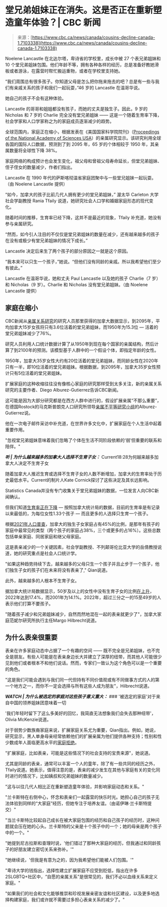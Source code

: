 <!--yml

category: 未分类

date: 2024-05-27 14:48:32

-->

# 堂兄弟姐妹正在消失。这是否正在重新塑造童年体验？| CBC 新闻

> 来源：[https://www.cbc.ca/news/canada/cousins-decline-canada-1.7103338](https://www.cbc.ca/news/canada/cousins-decline-canada-1.7103338)

Noelene Lancastle 在北达尔塔，卑诗省的学校里，成长中被 27 个表兄弟姐妹和 10 个堂兄弟姐妹包围。他们年龄不等，拥有各种各样的经历，总是准备好教她滑板或者游泳，在露营时帮忙搬运重物，或者在学校里支持她。

“我们周围总有很多孩子。你知道父母是怎么把你拖来拖去的吧？总是有一些与我们有亲戚关系的孩子和我们一起玩耍，”46 岁的 Lancastle 在温哥华说。

她自己的孩子不会有这种体验。

Lancastle 的哥哥和姐姐都没有孩子，而她的丈夫是独生子。因此，9 岁的 Nicholas 和 7 岁的 Charlie 完全没有堂兄弟姐妹 —— 这是一个随着生育率下降，社会学家和人口学家称之为的家庭成员逐渐减少的趋势。

全球范围内，家庭正在缩小，根据发表在《美国国家科学院院刊》（[Proceedings of the National Academy of Sciences USA](https://www.pnas.org/doi/10.1073/pnas.2315722120)）的亲属研究显示。该研究利用全球各国的国际人口数据，预测到了到 2095 年，65 岁的个体相较于 1950 年，其亲属数量将全球性下降 38%。

家庭网络的构成预计也会发生变化，祖父母和曾祖父母寿命延长，但堂兄弟姐妹、侄子侄女的数量减少，作者们指出。

Lancastle 在 1990 年代的萨斯喀彻温省家庭团聚中与一些堂兄姐妹一起玩耍。（由 Noelene Lancastle 提供）

“如今，加拿大的孩子比前几代人拥有更少的堂兄弟姐妹，” 渥太华 Carleton 大学社会学副教授 Rania Tfaily 说道，她研究社会人口学和婚姻家庭形态的现代变化。

随着时间的推移，生育率已经下降，这并不是最近的现象，Tfaily 补充道，她没有参与亲属研究。

“然而，如今引人注目的不仅仅是堂兄弟姐妹的数量在减少，还有越来越多的孩子在没有或极少有堂兄弟姐妹的情况下成长。”

Lancastle 决定后来生了两个孩子的部分原因之一就是这个原因。

“我本来可以只生一个孩子，”她说。“但他们没有同龄的亲戚。所以我希望他们至少有彼此。”

Lancastle 在温哥华说，她和丈夫 Paul Lancastle 以及她的孩子 Charlie（7 岁）和 Nicholas（9 岁）。Charlie 和 Nicholas 没有堂兄弟姐妹。（由 Noelene Lancastle 提供）

## 家庭在缩小

CBC新闻从[亲属关系研究](https://www.pnas.org/doi/10.1073/pnas.2315722120)的研究人员那里获得的加拿大数据显示，到2095年，平均加拿大15岁女孩将只有3.6位活着的堂兄弟姐妹，而1950年为15.3位 — 活着的堂兄弟姐妹减少了76%。

研究人员利用人口统计数据计算了从1950年到现在每个国家的亲属结构，然后计算了到2100年的预测。该模型基于人群中的一个假设个体，即指定年龄的女性。

1950年，加拿大35岁女性大约有20位活着的堂兄弟姐妹，而同龄女性在2020年只有一半，即10位活着的堂兄弟姐妹。根据数据，到2095年，加拿大35岁女性预计只有5位活着的堂兄弟姐妹。

扩展家庭的这种收缩往往没有像核心家庭的研究那样受到太多关注，新的亲属关系研究的主要作者、Diego Alburez-Gutierrez告诉CBC新闻。

这可能是因为大部分研究都是在西方人群中进行的，假设扩展亲属“不那么重要”，在德国Rostock的马克斯普朗克人口研究所领导[亲属不平等研究小组](https://www.demogr.mpg.de/en/research_6120/kinship_inequalities_10703)的Alburez-Gutierrez说。

他在一次电子邮件采访中补充道，在世界许多文化中，扩展家庭在个人生活中起着重要作用。

"忽视堂兄弟姐妹意味着我们忽略了个体在生活不同阶段依赖的‘弱’但重要的联系和陪伴。"

***听 | 为什么越来越多的加拿大人选择不生育子女：*** Current18:28为何越来越多加拿大人决定不生育子女

随着加拿大人推迟生育或选择不生育子女的人数不断增加，加拿大的生育率处于历史最低水平。Current的制片人Kate Cornick探讨了这些决定及其长远影响。

Statistics Canada并没有专门收集关于堂兄弟姐妹的数据，一位发言人向CBC新闻确认。

但我们知道[生育率正在下降](https://www.cbc.ca/news/politics/statistics-canada-total-fertility-rate-2022-1.7100404) — 按照加拿大统计局的数据，目前的生育率是有记录以来最低的，为每位女性1.33个孩子 — 而且更多的人选择只生育一个孩子。

根据[2021年人口普查](https://www150.statcan.gc.ca/t1/tbl1/en/tv.action?pid=9810012401&)，加拿大的独生子女家庭占有45%的比例，是那年有孩子的家庭中最常见的类型（两个孩子的家庭占38%，三个或更多的占16%）。这些总数包括单亲家庭、同居家庭和继父母家庭。

这是表亲减少的一个关键因素，社会学副教授、不列颠哥伦比亚大学的岳倩教授说道，她的研究重点是社会人口统计学。

"如果这种趋势持续下去，越来越多的父母只生一个孩子并且止步于一个孩子，他们独生子女的孩子们在未来将没有表亲了," Qian说道。

此外，越来越多的人根本不生育子女。

据加拿大统计局数据显示，50岁及以上的女性中没有生育子女的比例[在上升](https://www150.statcan.gc.ca/n1/pub/11-627-m/11-627-m2023006-eng.htm)，2022年达到17.4%，而2001年为14.1%。2022年，超过三分之一的15至49岁的人表示他们打算不要孩子。

"随着孩子减少和兄弟姐妹减少，自然而然地混在一起的表亲就更少了"，加拿大家庭范妮尔研究所执行主任Margo Hilbrecht说道。

## 为什么表亲很重要

表亲在许多家庭动态中占据了一个有趣的空间 —— 既不完全是兄弟姐妹，也不完全是朋友。有些人可能是在表亲身边长大并建立了深厚的纽带，而其他人可能很少见到他们或者根本不和他们说话。然而，专家们一致认为这个角色可以是一个重要的角色。

"这是我们可能会遇到与我们同一代但持有不同价值观或有不同做事方式的人的第一个地方之一，而你不一定会选择与所有这些人成为朋友"，Hilbrecht说道。

***WATCH | 为什么被选定的家庭对这些孩子意义重大：*** ### '被选定的家庭'对于来自中国的领养姐妹团意味着一切

'我们年轻时留下了这么多美好的回忆，我简直无法想象我们会失去那种纽带'，Olivia McKenzie说道。

对于弱势少数族裔家庭来说，扩展家庭关系尤为重要，Qian指出。例如，她说，研究显示，黑人单身母亲经常依赖他们的扩展亲属为他们提供各种支持；性别和性少数成年人面临更高水平的[家庭拒绝](https://onlinelibrary.wiley.com/doi/10.1111/fare.12638)。

"扩展家庭，比如表亲，可能是这些情况下的社会支持的宝贵来源"，她说道。

尤其是同龄的表亲，通常可以丰富一个人的童年，除了有一些共同的经历之外，Tfaily说道。她表示，值得注意的是，表亲的减少发生在其他与家庭有关的变化同时进行的情况下，比如姨叔和兄弟姐妹的数量减少。

"这与以往几代人相比正在重新塑造童年体验，并影响家庭动态和关系。"

"兰卡斯特在右侧中心，怀念和表亲们一起露营的快乐时光。她担心自己的孩子无法体验到同样的“大家庭”经历，但她专注于培养友谊。（由诺伊琳·兰卡斯特提交）"

"当兰卡斯特比较起自己成长在被大家庭包围的经历和自己孩子的经历时，这种问题就会压在她的心头。兰卡斯特的父亲是十个孩子中的一个；她的母亲是两个孩子中的一个。"

"她提到尼古拉斯和查理时说，'他们错过了那种大家庭的经历，但我通过和同龄孩子的好朋友建立密切关系来弥补。'"

"她继续说，'但我是有意为之的，因为我希望他们能被人们包围。'"

"卑诗大学的钱指出，选择性建立扩展家庭不应受到贬低，指出在许多2SLGBTQ+社区中，“自愿的亲属关系”是很常见的，我们不必以血缘关系来定义家庭。"

"如果我们的社会和文化能够推崇和珍视发展亲密友谊和社区建设，以及更多地选择构建家庭，我们或许就不需要过多担心表亲关系的减少了。"
